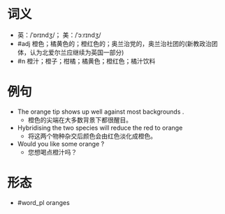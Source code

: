 # 词义
- 英：/ˈɒrɪndʒ/； 美：/ˈɔːrɪndʒ/
- #adj 橙色；橘黄色的；橙红色的；奥兰治党的，奥兰治社团的(新教政治团体，认为北爱尔兰应继续为英国一部分)
- #n 橙汁；橙子；柑橘；橘黄色；橙红色；橘汁饮料
# 例句
- The orange tip shows up well against most backgrounds .
	- 橙色的尖端在大多数背景下都很醒目。
- Hybridising the two species will reduce the red to orange
	- 将这两个物种杂交后颜色会由红色淡化成橙色。
- Would you like some orange ?
	- 您想喝点橙汁吗？
# 形态
- #word_pl oranges
